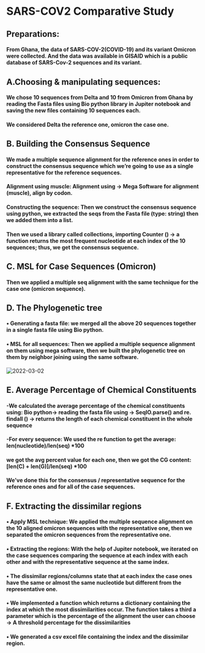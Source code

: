 # SARS-COV2 Comparative Study
## Preparations: 
#### From Ghana, the data of SARS-COV-2(COVID-19) and its variant Omicron were collected. And the data was available in GISAID which is a public database of SARS-Cov-2 sequences and its variant.
## A.Choosing & manipulating sequences:
#### We chose 10 sequences from Delta and 10 from Omicron from Ghana by reading the Fasta files using Bio python library in Jupiter notebook and saving the new files containing 10 sequences each.
#### We considered Delta the reference one, omicron the case one.
## B. Building the Consensus Sequence
#### We made a multiple sequence alignment for the reference ones in order to construct the consensus sequence which we’re going to use as a single representative for the reference sequences.
#### Alignment using muscle: Alignment using → Mega Software for alignment (muscle), align by codon.
#### Constructing the sequence: Then we construct the consensus sequence using python, we extracted the seqs from the Fasta file (type: string) then we added them into a list.
#### Then we used a library called collections, importing Counter () → a function returns the most frequent nucleotide at each index of the 10 sequences; thus, we get the consensus sequence.
## C. MSL for Case Sequences (Omicron)
#### Then we applied a multiple seq alignment with the same technique for the case one (omicron sequence).
## D. The Phylogenetic tree
#### • Generating a fasta file: we merged all the above 20 sequences together in a single fasta file using Bio python. 
#### • MSL for all sequences: Then we applied a multiple sequence alignment on them using mega software, then we built the phylogenetic tree on them by neighbor joining using the same software.
![2022-03-02](https://user-images.githubusercontent.com/61421659/156399491-9423bdbc-0e35-4ff5-a1cc-b652d18d1545.png)

## E. Average Percentage of Chemical Constituents
#### -We calculated the average percentage of the chemical constituents using: Bio python→ reading the fasta file using → SeqIO.parse() and re. findall () → returns the length of each chemical constituent in the whole sequence
#### -For every sequence: We used the re function to get the average: len(nucleotide)/len(seq) *100
#### we got the avg percent value for each one, then we got the CG content: [len(C) + len(G)]/len(seq)  *100
#### We’ve done this for the consensus / representative sequence for the reference ones and for all of the case sequences.
## F. Extracting the dissimilar regions
#### • Apply MSL technique: We applied the multiple sequence alignment on the 10 aligned omicron sequences with the representative one, then we separated the omicron sequences from the representative one.
#### • Extracting the regions: With the help of Jupiter notebook, we iterated on the case sequences comparing the sequence at each index with each other and with the representative sequence at the same index.
#### • The dissimilar regions/columns state that at each index the case ones have the same or almost the same nucleotide but different from the representative one.
#### • We implemented a function which returns a dictionary containing the index at which the most dissimilarities occur. The function takes a third a parameter which is the percentage of the alignment the user can choose → A threshold percentage for the dissimilarities
#### • We generated a csv excel file containing the index and the dissimilar region.
